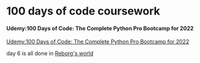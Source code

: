 # 100 days of code coursework
#### Udemy:100 Days of Code: The Complete Python Pro Bootcamp for 2022
[Udemy:100 Days of Code: The Complete Python Pro Bootcamp for 2022](https://comcast.udemy.com/course/100-days-of-code/learn/)

day 6 is all done in [Reborg's world](https://reeborg.ca/)
